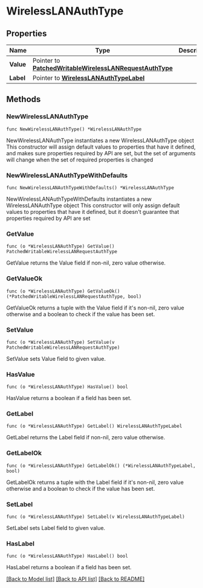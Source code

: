 # WirelessLANAuthType

## Properties

Name | Type | Description | Notes
------------ | ------------- | ------------- | -------------
**Value** | Pointer to [**PatchedWritableWirelessLANRequestAuthType**](PatchedWritableWirelessLANRequestAuthType.md) |  | [optional] 
**Label** | Pointer to [**WirelessLANAuthTypeLabel**](WirelessLANAuthTypeLabel.md) |  | [optional] 

## Methods

### NewWirelessLANAuthType

`func NewWirelessLANAuthType() *WirelessLANAuthType`

NewWirelessLANAuthType instantiates a new WirelessLANAuthType object
This constructor will assign default values to properties that have it defined,
and makes sure properties required by API are set, but the set of arguments
will change when the set of required properties is changed

### NewWirelessLANAuthTypeWithDefaults

`func NewWirelessLANAuthTypeWithDefaults() *WirelessLANAuthType`

NewWirelessLANAuthTypeWithDefaults instantiates a new WirelessLANAuthType object
This constructor will only assign default values to properties that have it defined,
but it doesn't guarantee that properties required by API are set

### GetValue

`func (o *WirelessLANAuthType) GetValue() PatchedWritableWirelessLANRequestAuthType`

GetValue returns the Value field if non-nil, zero value otherwise.

### GetValueOk

`func (o *WirelessLANAuthType) GetValueOk() (*PatchedWritableWirelessLANRequestAuthType, bool)`

GetValueOk returns a tuple with the Value field if it's non-nil, zero value otherwise
and a boolean to check if the value has been set.

### SetValue

`func (o *WirelessLANAuthType) SetValue(v PatchedWritableWirelessLANRequestAuthType)`

SetValue sets Value field to given value.

### HasValue

`func (o *WirelessLANAuthType) HasValue() bool`

HasValue returns a boolean if a field has been set.

### GetLabel

`func (o *WirelessLANAuthType) GetLabel() WirelessLANAuthTypeLabel`

GetLabel returns the Label field if non-nil, zero value otherwise.

### GetLabelOk

`func (o *WirelessLANAuthType) GetLabelOk() (*WirelessLANAuthTypeLabel, bool)`

GetLabelOk returns a tuple with the Label field if it's non-nil, zero value otherwise
and a boolean to check if the value has been set.

### SetLabel

`func (o *WirelessLANAuthType) SetLabel(v WirelessLANAuthTypeLabel)`

SetLabel sets Label field to given value.

### HasLabel

`func (o *WirelessLANAuthType) HasLabel() bool`

HasLabel returns a boolean if a field has been set.


[[Back to Model list]](../README.md#documentation-for-models) [[Back to API list]](../README.md#documentation-for-api-endpoints) [[Back to README]](../README.md)


